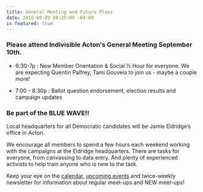```yaml
---
title: General Meeting and Future Plans
date: 2018-09-09 08:25:00 -04:00
is featured: true
---
```


### Please attend  Indivisible Acton's General Meeting September 10th.

* 6:30-7p : New Member Orientation & Social ½ Hour for everyone.  We are expecting Quentin Palfrey, Tami Gouveia to join us - maybe a couple more!

* 7:00 - 8:30p : Ballot question endorsement, election results and campaign updates

### Be part of the BLUE WAVE!!

Local headquarters for all Democratic candidates will be Jamie Eldridge’s office in Acton.

We encourage all members to spend a few hours each weekend working with the campaigns at the Eldridge headquarters. There are tasks for everyone, from canvassing to data entry. And plenty of experienced activists to help train anyone who is new to the task.

Keep your eye on the [calendar](http://www.indivisibleacton.org/calendar.html), [upcoming events](http://www.indivisibleacton.org/upcoming-events.html) and twice-weekly newsletter for information about regular meet-ups and NEW meet-ups!